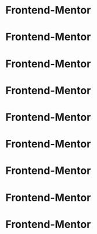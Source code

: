 # Frontend-Mentor
# Frontend-Mentor
# Frontend-Mentor
# Frontend-Mentor
# Frontend-Mentor
# Frontend-Mentor
# Frontend-Mentor
# Frontend-Mentor
# Frontend-Mentor
